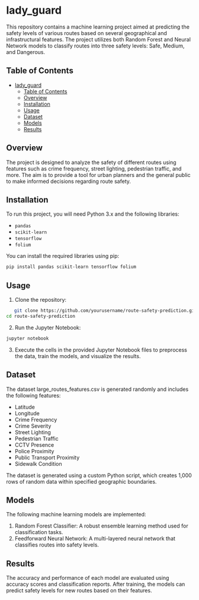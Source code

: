 # lady_guard


This repository contains a machine learning project aimed at predicting the safety levels of various routes based on several geographical and infrastructural features. The project utilizes both Random Forest and Neural Network models to classify routes into three safety levels: Safe, Medium, and Dangerous.

## Table of Contents
- [lady\_guard](#lady_guard)
  - [Table of Contents](#table-of-contents)
  - [Overview](#overview)
  - [Installation](#installation)
  - [Usage](#usage)
  - [Dataset](#dataset)
  - [Models](#models)
  - [Results](#results)

## Overview

The project is designed to analyze the safety of different routes using features such as crime frequency, street lighting, pedestrian traffic, and more. The aim is to provide a tool for urban planners and the general public to make informed decisions regarding route safety.

## Installation

To run this project, you will need Python 3.x and the following libraries:

- `pandas`
- `scikit-learn`
- `tensorflow`
- `folium`

You can install the required libraries using pip:

```bash
pip install pandas scikit-learn tensorflow folium
```

## Usage
1. Clone the repository:
```bash
   git clone https://github.com/yourusername/route-safety-prediction.git
cd route-safety-prediction
```
2. Run the Jupyter Notebook:
```bash
jupyter notebook
```
3. Execute the cells in the provided Jupyter Notebook files to preprocess the data, train the models, and visualize the results.

## Dataset
The dataset large_routes_features.csv is generated randomly and includes the following features:

- Latitude
- Longitude
- Crime Frequency
- Crime Severity
- Street Lighting
- Pedestrian Traffic
- CCTV Presence
- Police Proximity
- Public Transport Proximity
- Sidewalk Condition

The dataset is generated using a custom Python script, which creates 1,000 rows of random data within specified geographic boundaries.

## Models

The following machine learning models are implemented:

1. Random Forest Classifier: A robust ensemble learning method used for classification tasks.
2. Feedforward Neural Network: A multi-layered neural network that classifies routes into safety levels.

## Results

The accuracy and performance of each model are evaluated using accuracy scores and classification reports. After training, the models can predict safety levels for new routes based on their features.



